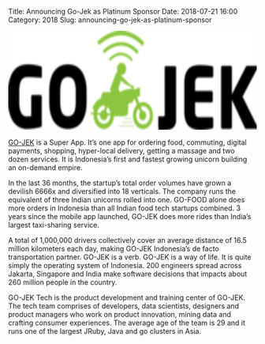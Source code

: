 Title: Announcing Go-Jek as Platinum Sponsor
Date: 2018-07-21 16:00
Category: 2018
Slug: announcing-go-jek-as-platinum-sponsor

<p class="text-center">
	<a href="https://www.go-jek.com/" target="_blank">
		<img src="https://raw.githubusercontent.com/pythonindia/inpycon2018/master/img/sponsors/go-jek.png
" alt="Go-Jek" height="200"/>
	</a>
</p>

<!-- PELICAN_END_SUMMARY -->

[GO-JEK](https://www.go-jek.com/) is a Super App. It’s one app for ordering food, commuting, digital payments, shopping, hyper-local delivery, getting a massage and two dozen services. It is Indonesia’s first and fastest growing unicorn building an on-demand empire.

In the last 36 months, the startup’s total order volumes have grown a devilish 6666x and diversified into 18 verticals. The company runs the equivalent of three Indian unicorns rolled into one. GO-FOOD alone does more orders in Indonesia than all Indian food tech startups combined. 3 years since the mobile app launched, GO-JEK does more rides than India’s largest taxi-sharing service.  

A total of 1,000,000 drivers collectively cover an average distance of 16.5 million kilometers each day, making GO-JEK Indonesia’s de facto transportation partner. GO-JEK is a verb. GO-JEK is a way of life. It is quite simply the operating system of Indonesia. 200 engineers spread across Jakarta, Singapore and India make software decisions that impacts about 260 million people in the country.

GO-JEK Tech is the product development and training center of GO-JEK. The tech team comprises of developers, data scientists, designers and product managers who work on product innovation, mining data and crafting consumer experiences. The average age of the team is 29 and it runs one of the largest JRuby, Java and go clusters in Asia.
